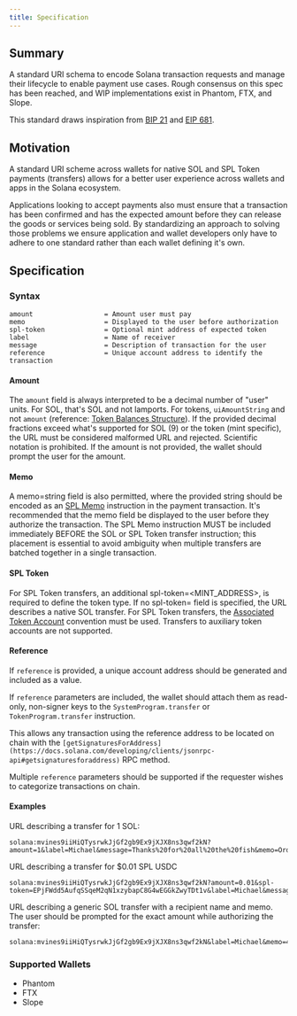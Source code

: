 ```yaml
---
title: Specification
---
```


## Summary

A standard URI schema to encode Solana transaction requests and manage their lifecycle to enable payment use cases. Rough consensus on this spec has been reached, and WIP implementations exist in Phantom, FTX, and Slope.

This standard draws inspiration from [BIP 21](https://github.com/bitcoin/bips/blob/master/bip-0021.mediawiki) and [EIP 681](https://github.com/ethereum/EIPs/blob/master/EIPS/eip-681.md).

## Motivation

A standard URI scheme across wallets for native SOL and SPL Token payments (transfers) allows for a better user experience across wallets and apps in the Solana ecosystem.

Applications looking to accept payments also must ensure that a transaction has been confirmed and has the expected amount before they can release the goods or services being sold. By standardizing an approach to solving those problems we ensure application and wallet developers only have to adhere to one standard rather than each wallet defining it's own.

## Specification

### Syntax

```
amount                  = Amount user must pay
memo                    = Displayed to the user before authorization
spl-token               = Optional mint address of expected token
label                   = Name of receiver
message                 = Description of transaction for the user
reference               = Unique account address to identify the transaction
```

#### Amount

The `amount` field is always interpreted to be a decimal number of "user" units. For SOL, that's SOL and not lamports. For tokens, `uiAmountString` and not `amount` (reference: [Token Balances Structure](https://docs.solana.com/developing/clients/jsonrpc-api#token-balances-structure)). If the provided decimal fractions exceed what's supported for SOL (9) or the token (mint specific), the URL must be considered malformed URL and rejected. Scientific notation is prohibited. If the amount is not provided, the wallet should prompt the user for the amount.

#### Memo

A memo=string field is also permitted, where the provided string should be encoded as an [SPL Memo](https://spl.solana.com/memo) instruction in the payment transaction. It's recommended that the memo field be displayed to the user before they authorize the transaction. The SPL Memo instruction MUST be included immediately BEFORE the SOL or SPL Token transfer instruction; this placement is essential to avoid ambiguity when multiple transfers are batched together in a single transaction.

#### SPL Token

For SPL Token transfers, an additional spl-token=<MINT_ADDRESS>, is required to define the token type. If no spl-token= field is specified, the URL describes a native SOL transfer. For SPL Token transfers, the [Associated Token Account](https://spl.solana.com/associated-token-account) convention must be used. Transfers to auxiliary token accounts are not supported.

#### Reference

If `reference` is provided, a unique account address should be generated and included as a value.

If `reference` parameters are included, the wallet should attach them as read-only, non-signer keys to the `SystemProgram.transfer` or `TokenProgram.transfer` instruction.

This allows any transaction using the reference address to be located on chain with the `[getSignaturesForAddress](https://docs.solana.com/developing/clients/jsonrpc-api#getsignaturesforaddress)` RPC method.

Multiple `reference` parameters should be supported if the requester wishes to categorize transactions on chain.

#### Examples

URL describing a transfer for 1 SOL:

```
solana:mvines9iiHiQTysrwkJjGf2gb9Ex9jXJX8ns3qwf2kN?amount=1&label=Michael&message=Thanks%20for%20all%20the%20fish&memo=OrderId1234
```

URL describing a transfer for $0.01 SPL USDC

```
solana:mvines9iiHiQTysrwkJjGf2gb9Ex9jXJX8ns3qwf2kN?amount=0.01&spl-token=EPjFWdd5AufqSSqeM2qN1xzybapC8G4wEGGkZwyTDt1v&label=Michael&message=Thanks%20for%20all%20the%20fish&memo=OrderId5678
```

URL describing a generic SOL transfer with a recipient name and memo. The user should be prompted for the exact amount while authorizing the transfer:

```
solana:mvines9iiHiQTysrwkJjGf2gb9Ex9jXJX8ns3qwf2kN&label=Michael&memo=4321ABCD
```

### Supported Wallets

* Phantom
* FTX
* Slope
